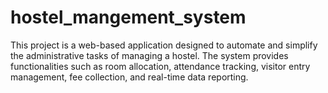 # hostel_mangement_system
This project is a web-based application designed to automate and simplify the administrative tasks of managing a hostel. The system provides functionalities such as room allocation, attendance tracking, visitor entry management, fee collection, and real-time data reporting. 
